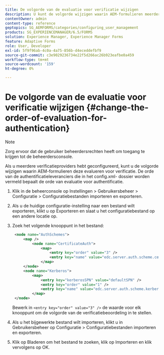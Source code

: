 ```yaml
---
title: De volgorde van de evaluatie voor verificatie wijzigen
description: U kunt de volgorde wijzigen waarin AEM-formulieren meerdere verificatieproviders evalueren.
contentOwner: admin
content-type: reference
geptopics: SG_AEMFORMS/categories/configuring_user_management
products: SG_EXPERIENCEMANAGER/6.5/FORMS
solution: Experience Manager, Experience Manager Forms
feature: Adaptive Forms
role: User, Developer
exl-id: 5f9f96ab-4c0a-4a75-856b-d4eceddefbf9
source-git-commit: c3e9029236734e22f5d266ac26b923eafbe0a459
workflow-type: tm+mt
source-wordcount: '159'
ht-degree: 0%

---
```


# De volgorde van de evaluatie voor verificatie wijzigen {#change-the-order-of-evaluation-for-authentication}

>[!NOTE]
> 
> Zorg ervoor dat de gebruiker beheerdersrechten heeft om toegang te krijgen tot de beheerdersconsole.

Als u meerdere verificatieproviders hebt geconfigureerd, kunt u de volgorde wijzigen waarin AEM-formulieren deze evalueren voor verificatie. De orde van de authentificatieleveranciers die in het config.xml- dossier worden vermeld bepaalt de orde van evaluatie voor authentificatie.

1. Klik in de beheerconsole op Instellingen > Gebruikersbeheer > Configuratie > Configuratiebestanden importeren en exporteren.
1. Als u de huidige configuratie-instelling naar een bestand wilt exporteren, klikt u op Exporteren en slaat u het configuratiebestand op een andere locatie op.
1. Zoek het volgende knooppunt in het bestand:

   ```xml
    <node name="AuthSchemes">
        <map />
            <node name="CertificateAuth">
                <map>
                    <entry key="order" value="3" />
                    <entry key="name" value="edc.server.auth.scheme.certificate" />
                </map>
        </node>
        <node name="Kerberos">
            <map>
                <entry key="kerberosSPN" value="defaultSPN" />
                <entry key="order" value="1" />
                <entry key="name" value="edc.server.auth.scheme.kerberos" />
            </map>
    </node>
   ```

   Bewerk in `<entry key="order" value="3" />` de waarde voor elk knooppunt om de volgorde van de verificatiebeoordeling in te stellen.

1. Als u het bijgewerkte bestand wilt importeren, klikt u in Gebruikersbeheer op Configuratie > Configuratiebestanden importeren en exporteren.
1. Klik op Bladeren om het bestand te zoeken, klik op Importeren en klik vervolgens op OK.
